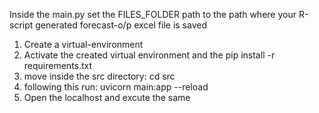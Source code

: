 Inside the main.py set the FILES_FOLDER path to the path where your R-script generated forecast-o/p excel file is saved  

1. Create a virtual-environment
2. Activate the created virtual environment and the
   pip install -r requirements.txt
3. move inside the src directory: cd src
4. following this run: uvicorn main:app --reload
5. Open the localhost and excute the same
